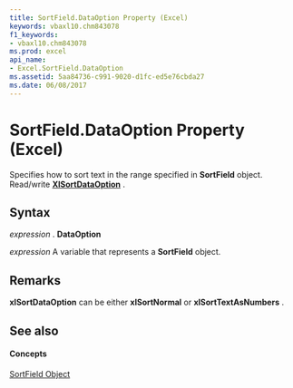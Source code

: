```yaml
---
title: SortField.DataOption Property (Excel)
keywords: vbaxl10.chm843078
f1_keywords:
- vbaxl10.chm843078
ms.prod: excel
api_name:
- Excel.SortField.DataOption
ms.assetid: 5aa84736-c991-9020-d1fc-ed5e76cbda27
ms.date: 06/08/2017
---
```



# SortField.DataOption Property (Excel)

Specifies how to sort text in the range specified in **SortField** object. Read/write **[XlSortDataOption](xlsortdataoption-enumeration-excel.md)** .


## Syntax

 _expression_ . **DataOption**

 _expression_ A variable that represents a **SortField** object.


## Remarks

 **xlSortDataOption** can be either **xlSortNormal** or **xlSortTextAsNumbers** .


## See also


#### Concepts


[SortField Object](sortfield-object-excel.md)

